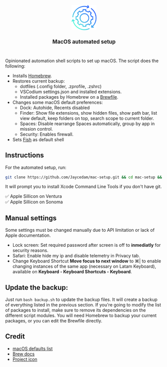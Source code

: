 <div align="center">
    <img src="images/logo.png" height="80" width="auto">
    <h1 style="font-size: larger">MacOS automated setup</h1>
    <!-- <p style="font-size: small">Opinionated automation scripts to set up macOS.</p> -->
    <br>
</div>

Opinionated automation shell scripts to set up macOS. The script does the following:

- Installs [Homebrew](https://brew.sh).
- Restores current backup:
  - dotfiles (.config folder, .zprofile, .zshrc)
  - VSCodium settings.json and installed extensions.
  - Installed packages by Homebrew on a [Brewfile](backup/Brewfile).
- Changes some macOS default preferences:
  - Dock: Autohide, Recents disabled
  - Finder: Show file extensions, show hidden files, show path bar, list view default, keep folders on top, search scope to current folder.
  - Spaces: Disable rearrange Spaces automatically, group by app in mission control.
  - Security: Enables firewall.
- Sets [Fish](https://fishshell.com) as default shell

## Instructions

For the automated setup, run:

```sh
git clone https://github.com/Jaycedam/mac-setup.git && cd mac-setup && bash main.sh
```

It will prompt you to install Xcode Command Line Tools if you don't have git.

:white_check_mark: Apple Sillicon on Ventura  
:white_check_mark: Apple Sillicon on Sonoma

## Manual settings

Some settings must be changed manually due to API limitation or lack of Apple documentation.

- Lock screen: Set required password after screen is off to **inmediatly** for security reasons.
- Safari: Enable hide my ip and disable telemetry in Privacy tab.
- Change Keyboard Shortcut **Move focus to next window** to ⌘| to enable changing instances of the same app (necessary on Latam Keyboard), available on **Keyboard - Keyboard Shortcuts - Keyboard**.

## Update the backup:

Just run `bash backup.sh` to update the backup files. It will create a backup of everything listed in the previous section. If you're going to modify the list of packages to install, make sure to remove its dependencies on the different script modules. You will need Homebrew to backup your current packages, or you can edit the Brewfile directly.

## Credit

- [macOS defaults list](https://macos-defaults.com/)
- [Brew docs](https://docs.brew.sh/Manpage)
- [Project icon](https://www.flaticon.com/free-icon/continuous_8916345)
